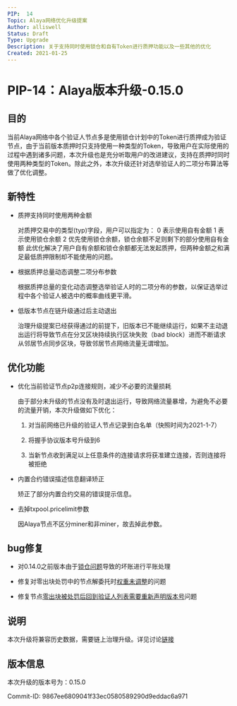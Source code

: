 ```yaml
---
PIP:  14
Topic: Alaya网络优化升级提案
Author: alliswell
Status: Draft 
Type: Upgrade
Description: 关于支持同时使用锁仓和自有Token进行质押功能以及一些其他的优化
Created: 2021-01-25
---
```


# PIP-14：Alaya版本升级-0.15.0

## 目的

当前Alaya网络中各个验证人节点多是使用锁仓计划中的Token进行质押成为验证节点，由于当前版本质押时只支持使用一种类型的Token，导致用户在实际使用的过程中遇到诸多问题，本次升级也是充分听取用户的改进建议，支持在质押时同时使用两种类型的Token。除此之外，本次升级还针对选举验证人的二项分布算法等做了优化调整。

## 新特性

- 质押支持同时使用两种金额

  对质押交易中的类型(typ)字段，用户可以指定为：
  0 表示使用自有金额
  1 表示使用锁仓余额
  2 优先使用锁仓余额，锁仓余额不足则剩下的部分使用自有金额
  此优化解决了用户自有余额和锁仓余额都无法发起质押，但两种金额之和满足最低质押限制却不能使用的问题。

- 根据质押总量动态调整二项分布参数

  根据质押总量的变化动态调整选举验证人时的二项分布的参数，以保证选举过程中各个验证人被选中的概率曲线更平滑。
  
- 低版本节点在链升级通过后主动退出
  
  治理升级提案已经获得通过的前提下，旧版本已不能继续运行，如果不主动退出运行将导致节点在分叉区块持续执行区块失败（bad block）进而不断请求从邻居节点同步区块，导致邻居节点网络流量无谓增加。

## 优化功能

- 优化当前验证节点p2p连接规则，减少不必要的流量损耗

  由于部分未升级的节点没有及时退出运行，导致网络流量暴增，为避免不必要的流量开销，本次升级做如下优化：
  
  1. 对当前网络已升级的验证人节点记录到白名单（快照时间为2021-1-7）
  
  2. 将握手协议版本号升级到6
  
  3. 当新节点收到满足以上任意条件的连接请求将获准建立连接，否则连接将被拒绝

- 内置合约错误描述信息翻译矫正

  矫正了部分内置合约交易的错误提示信息。
  
- 去掉txpool.pricelimit参数

  因Alaya节点不区分miner和非miner，故去掉此参数。
  
## bug修复

- 对0.14.0之前版本由于[锁仓问题](https://github.com/PlatONnetwork/PlatON-Go/issues/1625)导致的坏账进行平账处理

- 修复对零出块处罚中的节点解委托时[权重未调整](https://github.com/PlatONnetwork/PlatON-Go/issues/1654)的问题

- 修复节点[零出块被处罚后回到验证人列表需要重新声明版本号](https://github.com/PlatONnetwork/PlatON-Go/issues/1666)问题

## 说明

  本次升级将兼容历史数据，需要链上治理升级。详见讨论[链接](https://forum.latticex.foundation/t/topic/4107)

## 版本信息

本次升级的版本号为：0.15.0

Commit-ID: 9867ee6809041f33ec0580589290d9eddac6a971

